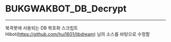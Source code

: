 # BUKGWAKBOT_DB_Decrypt
-------
북곽봇에 사용되는 DB 복호화 스크립트\
Hibot(https://github.com/hui1601/libdream) 님의 소스를 바탕으로 수정함
